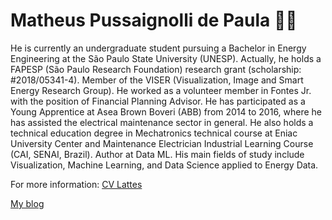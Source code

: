 <!--
**mathpaula/mathpaula** is a ✨ _special_ ✨ repository because its `README.md` (this file) appears on your GitHub profile.

Here are some ideas to get you started:

- 🔭 I’m currently working on ...
- 🌱 I’m currently learning ...
- 👯 I’m looking to collaborate on ...
- 🤔 I’m looking for help with ...
- 💬 Ask me about ...
- 📫 How to reach me: ...
- 😄 Pronouns: ...
- ⚡ Fun fact: ...
-->


# Matheus Pussaignolli de Paula :man_technologist:

He is currently an undergraduate student pursuing a Bachelor in Energy Engineering at the São Paulo State University (UNESP). Actually, he holds a FAPESP (São Paulo Research Foundation) research grant (scholarship: #2018/05341-4). Member of the VISER (Visualization, Image and Smart Energy Research Group). He worked as a volunteer member in Fontes Jr. with the position of Financial Planning Advisor. He has participated as a Young Apprentice at Asea Brown Boveri (ABB) from 2014 to 2016, where he has assisted the electrical maintenance sector in general. He also holds a technical education degree in Mechatronics technical course at Eniac University Center and Maintenance Electrician Industrial Learning Course (CAI, SENAI, Brazil). Author at Data ML. His main fields of study include Visualization, Machine Learning, and Data Science applied to Energy Data.

For more information:
[CV Lattes](http://lattes.cnpq.br/0286473974576150)

[My blog](https://dataml.com.br/author/matheus-de-paula/)
